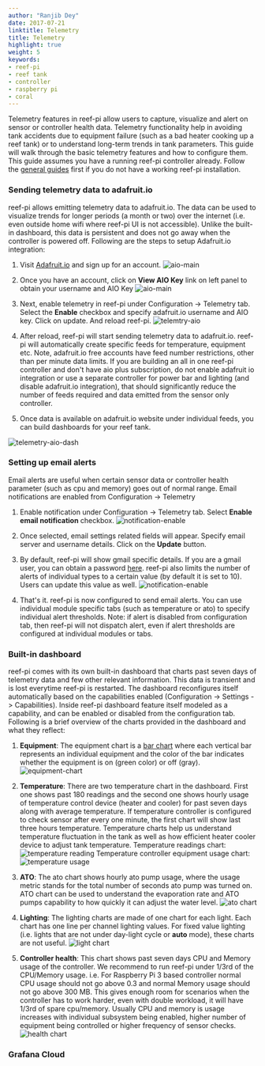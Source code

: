 ```yaml
---
author: "Ranjib Dey"
date: 2017-07-21
linktitle: Telemetry
title: Telemetry
highlight: true
weight: 5
keywords:
- reef-pi
- reef tank
- controller
- raspberry pi
- coral
---
```


Telemetry features in reef-pi allow users to capture, visualize and alert on sensor or controller health data. Telemetry functionality help in avoiding tank accidents due to equipment failure (such as a bad heater cooking up a reef tank) or to understand long-term trends in tank parameters. This guide will walk through the basic telemetry features and how to configure them. This guide assumes you have a running reef-pi controller already. Follow the [general guides](/guides/) first  if you do not have a working reef-pi installation.

### Sending telemetry data to adafruit.io

reef-pi allows emitting telemetry data to adafruit.io. The data can be used to visualize trends for longer periods (a month or two) over the internet (i.e. even outside home wifi where reef-pi UI is not accessible). Unlike the built-in dashboard, this data is persistent and does not go away when the controller is powered off. Following are the steps to setup Adafruit.io integration:

1. Visit [Adafruit.io](https://io.adafruit.com/) and sign up for an account.
![aio-main](/img/telemetry/aio-main.png)

2. Once you have an account, click on **View AIO Key** link on left panel to obtain your username and AIO Key
![aio-main](/img/telemetry/aio-main.png)

3. Next, enable telemetry in reef-pi under Configuration -> Telemetry tab. Select the **Enable** checkbox and specify adafruit.io username and AIO key. Click on update. And reload reef-pi.
![telemtry-aio](/img/telemetry/telemetry-aio.png)


4. After reload, reef-pi will start sending telemetry data to adafruit.io. reef-pi will automatically create specific feeds for temperature, equipment etc. Note, adafruit.io free accounts have feed number restrictions, other than per minute data limits. If you are building an all in one reef-pi controller and don't have aio plus subscription, do not enable adafruit io integration or use a separate controller for power bar and lighting (and disable adafruit.io integration), that should significantly reduce the number of feeds required and data emitted from the sensor only controller.

5. Once data is available on adafruit.io website under individual feeds, you can build dashboards for your reef tank.

![telemetry-aio-dash](/img/telemetry/aio-dash.png)


### Setting up email alerts

Email alerts are useful when certain sensor data or controller health parameter (such as cpu and memory) goes out of normal range. Email notifications are enabled from Configuration -> Telemetry

1. Enable notification under Configuration -> Telemetry tab. Select **Enable email notification** checkbox.
![notification-enable](/img/telemetry/email-enable.png)

2. Once selected, email settings related fields will appear. Specify email server and username details. Click on the **Update** button.

3. By default, reef-pi will show gmail specific details. If you are a gmail user, you can obtain a password [here](https://security.google.com/settings/security/apppasswords). reef-pi also limits the number of alerts of individual types to a certain value (by default it is set to 10). Users can update this value as well.
![notification-enable](/img/telemetry/email-settings.png)


3. That's it. reef-pi is now configured to send email alerts. You can use individual module specific tabs (such as temperature or ato) to specify individual alert thresholds. Note: if alert is disabled from configuration tab, then reef-pi will not dispatch alert, even if alert thresholds are configured at individual modules or tabs.


### Built-in dashboard

reef-pi comes with its own built-in dashboard that charts past seven days of telemetry data and few other relevant information. This data is transient and is lost everytime reef-pi is restarted. The dashboard reconfigures itself automatically based on the capabilities enabled (Configuration -> Settings -> Capabilities). Inside reef-pi dashboard feature itself modeled as a capability, and can be enabled or disabled from the configuration tab. Following is a brief overview of the charts provided in the dashboard and what they reflect:

1. **Equipment**: The equipment chart is a [bar chart](https://en.wikipedia.org/wiki/Bar_chart) where each vertical bar represents an individual equipment and the color of the bar indicates whether the equipment is on (green color) or off (gray).
![equipment-chart](/img/telemetry/equipment-chart.png)

2. **Temperature**: There are two temperature chart in the dashboard. First one shows past 180 readings and the second one shows hourly usage of temperature control device (heater and cooler) for past seven days along with average temperature. If temperature controller is configured to check sensor after every one minute, the first chart will show last three hours temperature. Temperature charts help us understand temperature fluctuation in the tank as well as how efficient heater cooler device to adjust tank temperature.
Temperature readings chart:
![temperature reading](/img/telemetry/temperature-chart.png)
Temperature controller equipment usage chart:
![temperature usage](/img/telemetry/temperature-usage.png)

3. **ATO**: The ato chart shows hourly ato pump usage, where the usage metric stands for the total number of seconds ato pump was turned on. ATO chart can be used to understand the evaporation rate and ATO pumps capability to how quickly it can adjust the water level.
![ato chart](/img/telemetry/ato-chart.png)

4. **Lighting**: The lighting charts are made of one chart for each light. Each chart has one line per channel lighting values. For fixed value lighting (i.e. lights that are not under day-light cycle or **auto** mode), these charts are not useful.
![light chart](/img/telemetry/light-chart.png)

5. **Controller health**: This chart shows past seven days CPU and Memory usage of the controller. We recommend to run reef-pi under 1/3rd of the CPU/Memory usage. i.e. For Raspberry Pi 3 based controller normal CPU usage should not go above 0.3 and normal Memory usage should not go above 300 MB. This gives enough room for scenarios when the controller has to work harder, even with double workload, it will have 1/3rd of spare cpu/memory. Usually CPU and memory is usage increases with individual subsystem being enabled, higher number of equipment being controlled or higher frequency of sensor checks.
![health chart](/img/telemetry/health-chart.png)

### Grafana Cloud
